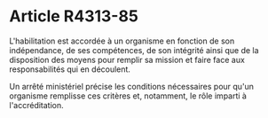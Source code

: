 # Article R4313-85

L'habilitation est accordée à un organisme en fonction de son indépendance, de ses compétences, de son intégrité ainsi que de la disposition des moyens pour remplir sa mission et faire face aux responsabilités qui en découlent. 
  
   
Un arrêté ministériel précise les conditions nécessaires pour qu'un organisme remplisse ces critères et, notamment, le rôle imparti à l'accréditation.